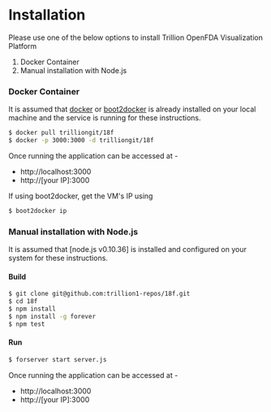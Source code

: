 # Installation
Please  use one of the below options to install Trillion OpenFDA Visualization Platform

1. Docker Container
2. Manual installation with Node.js

### Docker Container
It is assumed that [docker] or [boot2docker] is already installed on your local machine and the service is running for these instructions.

```sh
$ docker pull trilliongit/18f
$ docker -p 3000:3000 -d trilliongit/18f
```
Once running the application can be accessed at -

* http://localhost:3000
* http://[your IP]:3000

If using boot2docker, get the VM's IP using

```sh
$ boot2docker ip
```

### Manual installation with Node.js
It is assumed that [node.js v0.10.36] is installed and configured on your system for these instructions.

#### Build
```sh
$ git clone git@github.com:trillion1-repos/18f.git
$ cd 18f
$ npm install
$ npm install -g forever
$ npm test
```

#### Run
```sh
$ forserver start server.js
```
Once running the application can be accessed at -
* http://localhost:3000
* http://[your IP]:3000

[docker]:https://www.docker.com
[boot2docker]:http://boot2docker.io
[node.js]:https://nodejs.org

